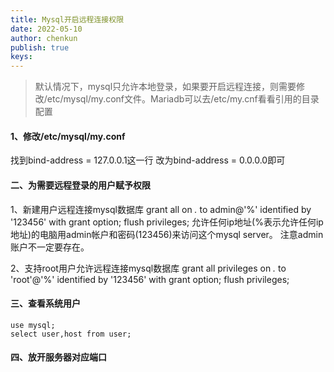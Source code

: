 ```yaml
---
title: Mysql开启远程连接权限
date: 2022-05-10
author: chenkun
publish: true
keys:
---
```


<!--more-->

>默认情况下，mysql只允许本地登录，如果要开启远程连接，则需要修改/etc/mysql/my.conf文件。Mariadb可以去/etc/my.cnf看看引用的目录配置

#### 1、修改/etc/mysql/my.conf

找到bind-address = 127.0.0.1这一行
改为bind-address = 0.0.0.0即可

#### 二、为需要远程登录的用户赋予权限

1、新建用户远程连接mysql数据库
grant all on *.* to admin@'%' identified by '123456' with grant option;
flush privileges;
允许任何ip地址(%表示允许任何ip地址)的电脑用admin帐户和密码(123456)来访问这个mysql server。
注意admin账户不一定要存在。

2、支持root用户允许远程连接mysql数据库
grant all privileges on *.* to 'root'@'%' identified by '123456' with grant option;
flush privileges;

#### 三、查看系统用户

```shell
use mysql;
select user,host from user;
```

#### 四、放开服务器对应端口

